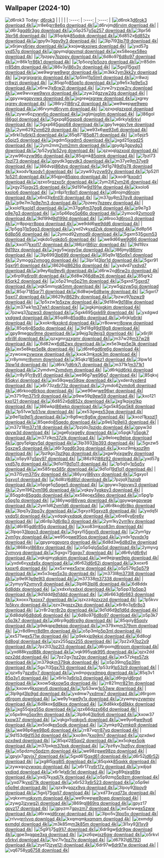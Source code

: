## Wallpaper (2024-10)
![d6rok3](https://w.wallhaven.cc/full/d6/wallhaven-d6rok3.jpg) Today: [d6rok3](https://th.wallhaven.cc/small/d6/d6rok3.jpg)
|      |      |      |
| :----: | :----: | :----: |
|![d6rok3](https://th.wallhaven.cc/small/d6/d6rok3.jpg)[d6rok3 download 4k](https://wallhaven.cc/w/d6rok3)|![rr8e6q](https://th.wallhaven.cc/small/rr/rr8e6q.jpg)[rr8e6q download 4k](https://wallhaven.cc/w/rr8e6q)|![d6rvjm](https://th.wallhaven.cc/small/d6/d6rvjm.jpg)[d6rvjm download 4k](https://wallhaven.cc/w/d6rvjm)|
|![d6r3gg](https://th.wallhaven.cc/small/d6/d6r3gg.jpg)[d6r3gg download 4k](https://wallhaven.cc/w/d6r3gg)|![o5p257](https://th.wallhaven.cc/small/o5/o5p257.jpg)[o5p257 download 4k](https://wallhaven.cc/w/o5p257)|![3lpr56](https://th.wallhaven.cc/small/3l/3lpr56.jpg)[3lpr56 download 4k](https://wallhaven.cc/w/3lpr56)|
|![85qdpk](https://th.wallhaven.cc/small/85/85qdpk.jpg)[85qdpk download 4k](https://wallhaven.cc/w/85qdpk)|![6d852x](https://th.wallhaven.cc/small/6d/6d852x.jpg)[6d852x download 4k](https://wallhaven.cc/w/6d852x)|![gpy9v3](https://th.wallhaven.cc/small/gp/gpy9v3.jpg)[gpy9v3 download 4k](https://wallhaven.cc/w/gpy9v3)|
|![3lp7l9](https://th.wallhaven.cc/small/3l/3lp7l9.jpg)[3lp7l9 download 4k](https://wallhaven.cc/w/3lp7l9)|![x6rjev](https://th.wallhaven.cc/small/x6/x6rjev.jpg)[x6rjev download 4k](https://wallhaven.cc/w/x6rjev)|![kxojwq](https://th.wallhaven.cc/small/kx/kxojwq.jpg)[kxojwq download 4k](https://wallhaven.cc/w/kxojwq)|
|![yxd57g](https://th.wallhaven.cc/small/yx/yxd57g.jpg)[yxd57g download 4k](https://wallhaven.cc/w/yxd57g)|![gpymql](https://th.wallhaven.cc/small/gp/gpymql.jpg)[gpymql download 4k](https://wallhaven.cc/w/gpymql)|![ex58eo](https://th.wallhaven.cc/small/ex/ex58eo.jpg)[ex58eo download 4k](https://wallhaven.cc/w/ex58eo)|
|![7pzppy](https://th.wallhaven.cc/small/7p/7pzppy.jpg)[7pzppy download 4k](https://wallhaven.cc/w/7pzppy)|![6d8o97](https://th.wallhaven.cc/small/6d/6d8o97.jpg)[6d8o97 download 4k](https://wallhaven.cc/w/6d8o97)|![rr86k1](https://th.wallhaven.cc/small/rr/rr86k1.jpg)[rr86k1 download 4k](https://wallhaven.cc/w/rr86k1)|
|![1p5ozg](https://th.wallhaven.cc/small/1p/1p5ozg.jpg)[1p5ozg download 4k](https://wallhaven.cc/w/1p5ozg)|![rr85dm](https://th.wallhaven.cc/small/rr/rr85dm.jpg)[rr85dm download 4k](https://wallhaven.cc/w/rr85dm)|![l86v3y](https://th.wallhaven.cc/small/l8/l86v3y.jpg)[l86v3y download 4k](https://wallhaven.cc/w/l86v3y)|
|![5gxjl1](https://th.wallhaven.cc/small/5g/5gxjl1.jpg)[5gxjl1 download 4k](https://wallhaven.cc/w/5gxjl1)|![we9wgr](https://th.wallhaven.cc/small/we/we9wgr.jpg)[we9wgr download 4k](https://wallhaven.cc/w/we9wgr)|![m3kk2y](https://th.wallhaven.cc/small/m3/m3kk2y.jpg)[m3kk2y download 4k](https://wallhaven.cc/w/m3kk2y)|
|![jxgrjp](https://th.wallhaven.cc/small/jx/jxgrjp.jpg)[jxgrjp download 4k](https://wallhaven.cc/w/jxgrjp)|![1p5lm1](https://th.wallhaven.cc/small/1p/1p5lm1.jpg)[1p5lm1 download 4k](https://wallhaven.cc/w/1p5lm1)|![rr8wzj](https://th.wallhaven.cc/small/rr/rr8wzj.jpg)[rr8wzj download 4k](https://wallhaven.cc/w/rr8wzj)|
|![85qp1o](https://th.wallhaven.cc/small/85/85qp1o.jpg)[85qp1o download 4k](https://wallhaven.cc/w/85qp1o)|![p9e5x3](https://th.wallhaven.cc/small/p9/p9e5x3.jpg)[p9e5x3 download 4k](https://wallhaven.cc/w/p9e5x3)|![x6rw2l](https://th.wallhaven.cc/small/x6/x6rw2l.jpg)[x6rw2l download 4k](https://wallhaven.cc/w/x6rw2l)|
|![zyw2ry](https://th.wallhaven.cc/small/zy/zyw2ry.jpg)[zyw2ry download 4k](https://wallhaven.cc/w/zyw2ry)|![we9wvx](https://th.wallhaven.cc/small/we/we9wvx.jpg)[we9wvx download 4k](https://wallhaven.cc/w/we9wvx)|![zyw2dg](https://th.wallhaven.cc/small/zy/zyw2dg.jpg)[zyw2dg download 4k](https://wallhaven.cc/w/zyw2dg)|
|![gpyvwq](https://th.wallhaven.cc/small/gp/gpyvwq.jpg)[gpyvwq download 4k](https://wallhaven.cc/w/gpyvwq)|![jxgrew](https://th.wallhaven.cc/small/jx/jxgrew.jpg)[jxgrew download 4k](https://wallhaven.cc/w/jxgrew)|![jxgrey](https://th.wallhaven.cc/small/jx/jxgrey.jpg)[jxgrey download 4k](https://wallhaven.cc/w/jxgrey)|
|![l86ry2](https://th.wallhaven.cc/small/l8/l86ry2.jpg)[l86ry2 download 4k](https://wallhaven.cc/w/l86ry2)|![we9wep](https://th.wallhaven.cc/small/we/we9wep.jpg)[we9wep download 4k](https://wallhaven.cc/w/we9wep)|![d6rvym](https://th.wallhaven.cc/small/d6/d6rvym.jpg)[d6rvym download 4k](https://wallhaven.cc/w/d6rvym)|
|![qzxpql](https://th.wallhaven.cc/small/qz/qzxpql.jpg)[qzxpql download 4k](https://wallhaven.cc/w/qzxpql)|![zywv6o](https://th.wallhaven.cc/small/zy/zywv6o.jpg)[zywv6o download 4k](https://wallhaven.cc/w/zywv6o)|![jxgljm](https://th.wallhaven.cc/small/jx/jxgljm.jpg)[jxgljm download 4k](https://wallhaven.cc/w/jxgljm)|
|![l86gol](https://th.wallhaven.cc/small/l8/l86gol.jpg)[l86gol download 4k](https://wallhaven.cc/w/l86gol)|![5gxpq8](https://th.wallhaven.cc/small/5g/5gxpq8.jpg)[5gxpq8 download 4k](https://wallhaven.cc/w/5gxpq8)|![x6rkyl](https://th.wallhaven.cc/small/x6/x6rkyl.jpg)[x6rkyl download 4k](https://wallhaven.cc/w/x6rkyl)|
|![5gxp68](https://th.wallhaven.cc/small/5g/5gxp68.jpg)[5gxp68 download 4k](https://wallhaven.cc/w/5gxp68)|![gpy1ve](https://th.wallhaven.cc/small/gp/gpy1ve.jpg)[gpy1ve download 4k](https://wallhaven.cc/w/gpy1ve)|![2ym629](https://th.wallhaven.cc/small/2y/2ym629.jpg)[2ym629 download 4k](https://wallhaven.cc/w/2ym629)|
|![we93x6](https://th.wallhaven.cc/small/we/we93x6.jpg)[we93x6 download 4k](https://wallhaven.cc/w/we93x6)|![x6rkl3](https://th.wallhaven.cc/small/x6/x6rkl3.jpg)[x6rkl3 download 4k](https://wallhaven.cc/w/x6rkl3)|![85q871](https://th.wallhaven.cc/small/85/85q871.jpg)[85q871 download 4k](https://wallhaven.cc/w/85q871)|
|![o5pjz5](https://th.wallhaven.cc/small/o5/o5pjz5.jpg)[o5pjz5 download 4k](https://wallhaven.cc/w/o5pjz5)|![jxgdm5](https://th.wallhaven.cc/small/jx/jxgdm5.jpg)[jxgdm5 download 4k](https://wallhaven.cc/w/jxgdm5)|![jxgd25](https://th.wallhaven.cc/small/jx/jxgd25.jpg)[jxgd25 download 4k](https://wallhaven.cc/w/jxgd25)|
|![2ym2mm](https://th.wallhaven.cc/small/2y/2ym2mm.jpg)[2ym2mm download 4k](https://wallhaven.cc/w/2ym2mm)|![gpydg3](https://th.wallhaven.cc/small/gp/gpydg3.jpg)[gpydg3 download 4k](https://wallhaven.cc/w/gpydg3)|![1p52yg](https://th.wallhaven.cc/small/1p/1p52yg.jpg)[1p52yg download 4k](https://wallhaven.cc/w/1p52yg)|
|![qzxoql](https://th.wallhaven.cc/small/qz/qzxoql.jpg)[qzxoql download 4k](https://wallhaven.cc/w/qzxoql)|![zyw96o](https://th.wallhaven.cc/small/zy/zyw96o.jpg)[zyw96o download 4k](https://wallhaven.cc/w/zyw96o)|![85qjmk](https://th.wallhaven.cc/small/85/85qjmk.jpg)[85qjmk download 4k](https://wallhaven.cc/w/85qjmk)|
|![7pzl73](https://th.wallhaven.cc/small/7p/7pzl73.jpg)[7pzl73 download 4k](https://wallhaven.cc/w/7pzl73)|![gpydk3](https://th.wallhaven.cc/small/gp/gpydk3.jpg)[gpydk3 download 4k](https://wallhaven.cc/w/gpydk3)|![m37ye9](https://th.wallhaven.cc/small/m3/m37ye9.jpg)[m37ye9 download 4k](https://wallhaven.cc/w/m37ye9)|
|![l86dvp](https://th.wallhaven.cc/small/l8/l86dvp.jpg)[l86dvp download 4k](https://wallhaven.cc/w/l86dvp)|![9d1g78](https://th.wallhaven.cc/small/9d/9d1g78.jpg)[9d1g78 download 4k](https://wallhaven.cc/w/9d1g78)|![kxodv1](https://th.wallhaven.cc/small/kx/kxodv1.jpg)[kxodv1 download 4k](https://wallhaven.cc/w/kxodv1)|
|![zyw93y](https://th.wallhaven.cc/small/zy/zyw93y.jpg)[zyw93y download 4k](https://wallhaven.cc/w/zyw93y)|![1p52l1](https://th.wallhaven.cc/small/1p/1p52l1.jpg)[1p52l1 download 4k](https://wallhaven.cc/w/1p52l1)|![85qjpo](https://th.wallhaven.cc/small/85/85qjpo.jpg)[85qjpo download 4k](https://wallhaven.cc/w/85qjpo)|
|![kxodr1](https://th.wallhaven.cc/small/kx/kxodr1.jpg)[kxodr1 download 4k](https://wallhaven.cc/w/kxodr1)|![qzxo5r](https://th.wallhaven.cc/small/qz/qzxo5r.jpg)[qzxo5r download 4k](https://wallhaven.cc/w/qzxo5r)|![2ym2j6](https://th.wallhaven.cc/small/2y/2ym2j6.jpg)[2ym2j6 download 4k](https://wallhaven.cc/w/2ym2j6)|
|![jxgy25](https://th.wallhaven.cc/small/jx/jxgy25.jpg)[jxgy25 download 4k](https://wallhaven.cc/w/jxgy25)|![9d191w](https://th.wallhaven.cc/small/9d/9d191w.jpg)[9d191w download 4k](https://wallhaven.cc/w/9d191w)|![kxolo6](https://th.wallhaven.cc/small/kx/kxolo6.jpg)[kxolo6 download 4k](https://wallhaven.cc/w/kxolo6)|
|![rr8pl1](https://th.wallhaven.cc/small/rr/rr8pl1.jpg)[rr8pl1 download 4k](https://wallhaven.cc/w/rr8pl1)|![d6rojm](https://th.wallhaven.cc/small/d6/d6rojm.jpg)[d6rojm download 4k](https://wallhaven.cc/w/d6rojm)|![x6rd3l](https://th.wallhaven.cc/small/x6/x6rd3l.jpg)[x6rd3l download 4k](https://wallhaven.cc/w/x6rd3l)|
|![m37gy8](https://th.wallhaven.cc/small/m3/m37gy8.jpg)[m37gy8 download 4k](https://wallhaven.cc/w/m37gy8)|![p9e7m3](https://th.wallhaven.cc/small/p9/p9e7m3.jpg)[p9e7m3 download 4k](https://wallhaven.cc/w/p9e7m3)|![7pzeey](https://th.wallhaven.cc/small/7p/7pzeey.jpg)[7pzeey download 4k](https://wallhaven.cc/w/7pzeey)|
|![kxold1](https://th.wallhaven.cc/small/kx/kxold1.jpg)[kxold1 download 4k](https://wallhaven.cc/w/kxold1)|![m37gg8](https://th.wallhaven.cc/small/m3/m37gg8.jpg)[m37gg8 download 4k](https://wallhaven.cc/w/m37gg8)|![p9e7g3](https://th.wallhaven.cc/small/p9/p9e7g3.jpg)[p9e7g3 download 4k](https://wallhaven.cc/w/p9e7g3)|
|![o5p66p](https://th.wallhaven.cc/small/o5/o5p66p.jpg)[o5p66p download 4k](https://wallhaven.cc/w/o5p66p)|![2ymoo9](https://th.wallhaven.cc/small/2y/2ymoo9.jpg)[2ymoo9 download 4k](https://wallhaven.cc/w/2ymoo9)|![9d199d](https://th.wallhaven.cc/small/9d/9d199d.jpg)[9d199d download 4k](https://wallhaven.cc/w/9d199d)|
|![d6roo3](https://th.wallhaven.cc/small/d6/d6roo3.jpg)[d6roo3 download 4k](https://wallhaven.cc/w/d6roo3)|![rr8ppq](https://th.wallhaven.cc/small/rr/rr8ppq.jpg)[rr8ppq download 4k](https://wallhaven.cc/w/rr8ppq)|![we9dd6](https://th.wallhaven.cc/small/we/we9dd6.jpg)[we9dd6 download 4k](https://wallhaven.cc/w/we9dd6)|
|![1p5gg3](https://th.wallhaven.cc/small/1p/1p5gg3.jpg)[1p5gg3 download 4k](https://wallhaven.cc/w/1p5gg3)|![yxd2vk](https://th.wallhaven.cc/small/yx/yxd2vk.jpg)[yxd2vk download 4k](https://wallhaven.cc/w/yxd2vk)|![6d8p56](https://th.wallhaven.cc/small/6d/6d8p56.jpg)[6d8p56 download 4k](https://wallhaven.cc/w/6d8p56)|
|![2ymod9](https://th.wallhaven.cc/small/2y/2ymod9.jpg)[2ymod9 download 4k](https://wallhaven.cc/w/2ymod9)|![5gxm53](https://th.wallhaven.cc/small/5g/5gxm53.jpg)[5gxm53 download 4k](https://wallhaven.cc/w/5gxm53)|![vqkdo5](https://th.wallhaven.cc/small/vq/vqkdo5.jpg)[vqkdo5 download 4k](https://wallhaven.cc/w/vqkdo5)|
|![we9d66](https://th.wallhaven.cc/small/we/we9d66.jpg)[we9d66 download 4k](https://wallhaven.cc/w/we9d66)|![kxol17](https://th.wallhaven.cc/small/kx/kxol17.jpg)[kxol17 download 4k](https://wallhaven.cc/w/kxol17)|![l86jzr](https://th.wallhaven.cc/small/l8/l86jzr.jpg)[l86jzr download 4k](https://wallhaven.cc/w/l86jzr)|
|![9d19zx](https://th.wallhaven.cc/small/9d/9d19zx.jpg)[9d19zx download 4k](https://wallhaven.cc/w/9d19zx)|![jxgy5w](https://th.wallhaven.cc/small/jx/jxgy5w.jpg)[jxgy5w download 4k](https://wallhaven.cc/w/jxgy5w)|![l86jmy](https://th.wallhaven.cc/small/l8/l86jmy.jpg)[l86jmy download 4k](https://wallhaven.cc/w/l86jmy)|
|![3lp699](https://th.wallhaven.cc/small/3l/3lp699.jpg)[3lp699 download 4k](https://wallhaven.cc/w/3lp699)|![85q9x1](https://th.wallhaven.cc/small/85/85q9x1.jpg)[85q9x1 download 4k](https://wallhaven.cc/w/85q9x1)|![2ymogg](https://th.wallhaven.cc/small/2y/2ymogg.jpg)[2ymogg download 4k](https://wallhaven.cc/w/2ymogg)|
|![3lpr1d](https://th.wallhaven.cc/small/3l/3lpr1d.jpg)[3lpr1d download 4k](https://wallhaven.cc/w/3lpr1d)|![5gxr91](https://th.wallhaven.cc/small/5g/5gxr91.jpg)[5gxr91 download 4k](https://wallhaven.cc/w/5gxr91)|![l8626q](https://th.wallhaven.cc/small/l8/l8626q.jpg)[l8626q download 4k](https://wallhaven.cc/w/l8626q)|
|![yxdvd7](https://th.wallhaven.cc/small/yx/yxdvd7.jpg)[yxdvd7 download 4k](https://wallhaven.cc/w/yxdvd7)|![p9ey6j](https://th.wallhaven.cc/small/p9/p9ey6j.jpg)[p9ey6j download 4k](https://wallhaven.cc/w/p9ey6j)|![d6rw2o](https://th.wallhaven.cc/small/d6/d6rw2o.jpg)[d6rw2o download 4k](https://wallhaven.cc/w/d6rw2o)|
|![x6rp9l](https://th.wallhaven.cc/small/x6/x6rp9l.jpg)[x6rp9l download 4k](https://wallhaven.cc/w/x6rp9l)|![6d8w26](https://th.wallhaven.cc/small/6d/6d8w26.jpg)[6d8w26 download 4k](https://wallhaven.cc/w/6d8w26)|![85qrk2](https://th.wallhaven.cc/small/85/85qrk2.jpg)[85qrk2 download 4k](https://wallhaven.cc/w/85qrk2)|
|![o5p21m](https://th.wallhaven.cc/small/o5/o5p21m.jpg)[o5p21m download 4k](https://wallhaven.cc/w/o5p21m)|![5gxrd7](https://th.wallhaven.cc/small/5g/5gxrd7.jpg)[5gxrd7 download 4k](https://wallhaven.cc/w/5gxrd7)|![vqk5mm](https://th.wallhaven.cc/small/vq/vqk5mm.jpg)[vqk5mm download 4k](https://wallhaven.cc/w/vqk5mm)|
|![zyw5gj](https://th.wallhaven.cc/small/zy/zyw5gj.jpg)[zyw5gj download 4k](https://wallhaven.cc/w/zyw5gj)|![85qr71](https://th.wallhaven.cc/small/85/85qr71.jpg)[85qr71 download 4k](https://wallhaven.cc/w/85qr71)|![6d8wjw](https://th.wallhaven.cc/small/6d/6d8wjw.jpg)[6d8wjw download 4k](https://wallhaven.cc/w/6d8wjw)|
|![5gxrl7](https://th.wallhaven.cc/small/5g/5gxrl7.jpg)[5gxrl7 download 4k](https://wallhaven.cc/w/5gxrl7)|![l8629y](https://th.wallhaven.cc/small/l8/l8629y.jpg)[l8629y download 4k](https://wallhaven.cc/w/l8629y)|![7pzwz9](https://th.wallhaven.cc/small/7p/7pzwz9.jpg)[7pzwz9 download 4k](https://wallhaven.cc/w/7pzwz9)|
|![1p5xzw](https://th.wallhaven.cc/small/1p/1p5xzw.jpg)[1p5xzw download 4k](https://wallhaven.cc/w/1p5xzw)|![9d18lw](https://th.wallhaven.cc/small/9d/9d18lw.jpg)[9d18lw download 4k](https://wallhaven.cc/w/9d18lw)|![m37wk1](https://th.wallhaven.cc/small/m3/m37wk1.jpg)[m37wk1 download 4k](https://wallhaven.cc/w/m37wk1)|
|![jxgkjm](https://th.wallhaven.cc/small/jx/jxgkjm.jpg)[jxgkjm download 4k](https://wallhaven.cc/w/jxgkjm)|![7pzwq3](https://th.wallhaven.cc/small/7p/7pzwq3.jpg)[7pzwq3 download 4k](https://wallhaven.cc/w/7pzwq3)|![5gxk69](https://th.wallhaven.cc/small/5g/5gxk69.jpg)[5gxk69 download 4k](https://wallhaven.cc/w/5gxk69)|
|![yxdgwd](https://th.wallhaven.cc/small/yx/yxdgwd.jpg)[yxdgwd download 4k](https://wallhaven.cc/w/yxdgwd)|![85qd8o](https://th.wallhaven.cc/small/85/85qd8o.jpg)[85qd8o download 4k](https://wallhaven.cc/w/85qd8o)|![x6rjkl](https://th.wallhaven.cc/small/x6/x6rjkl.jpg)[x6rjkl download 4k](https://wallhaven.cc/w/x6rjkl)|
|![kxokrd](https://th.wallhaven.cc/small/kx/kxokrd.jpg)[kxokrd download 4k](https://wallhaven.cc/w/kxokrd)|![rr8oww](https://th.wallhaven.cc/small/rr/rr8oww.jpg)[rr8oww download 4k](https://wallhaven.cc/w/rr8oww)|![85qdjo](https://th.wallhaven.cc/small/85/85qdjo.jpg)[85qdjo download 4k](https://wallhaven.cc/w/85qdjo)|
|![9d18g8](https://th.wallhaven.cc/small/9d/9d18g8.jpg)[9d18g8 download 4k](https://wallhaven.cc/w/9d18g8)|![gpy9me](https://th.wallhaven.cc/small/gp/gpy9me.jpg)[gpy9me download 4k](https://wallhaven.cc/w/gpy9me)|![p9ejg3](https://th.wallhaven.cc/small/p9/p9ejg3.jpg)[p9ejg3 download 4k](https://wallhaven.cc/w/p9ejg3)|
|![x6rj9l](https://th.wallhaven.cc/small/x6/x6rj9l.jpg)[x6rj9l download 4k](https://wallhaven.cc/w/x6rj9l)|![qzxgmr](https://th.wallhaven.cc/small/qz/qzxgmr.jpg)[qzxgmr download 4k](https://wallhaven.cc/w/qzxgmr)|![m37w28](https://th.wallhaven.cc/small/m3/m37w28.jpg)[m37w28 download 4k](https://wallhaven.cc/w/m37w28)|
|![6d82wx](https://th.wallhaven.cc/small/6d/6d82wx.jpg)[6d82wx download 4k](https://wallhaven.cc/w/6d82wx)|![ex5e3k](https://th.wallhaven.cc/small/ex/ex5e3k.jpg)[ex5e3k download 4k](https://wallhaven.cc/w/ex5e3k)|![ex5e8k](https://th.wallhaven.cc/small/ex/ex5e8k.jpg)[ex5e8k download 4k](https://wallhaven.cc/w/ex5e8k)|
|![d6re6g](https://th.wallhaven.cc/small/d6/d6re6g.jpg)[d6re6g download 4k](https://wallhaven.cc/w/d6re6g)|![zywoxw](https://th.wallhaven.cc/small/zy/zywoxw.jpg)[zywoxw download 4k](https://wallhaven.cc/w/zywoxw)|![kxok3m](https://th.wallhaven.cc/small/kx/kxok3m.jpg)[kxok3m download 4k](https://wallhaven.cc/w/kxok3m)|
|![rr8ymm](https://th.wallhaven.cc/small/rr/rr8ymm.jpg)[rr8ymm download 4k](https://wallhaven.cc/w/rr8ymm)|![85qkz1](https://th.wallhaven.cc/small/85/85qkz1.jpg)[85qkz1 download 4k](https://wallhaven.cc/w/85qkz1)|![3lpw1d](https://th.wallhaven.cc/small/3l/3lpw1d.jpg)[3lpw1d download 4k](https://wallhaven.cc/w/3lpw1d)|
|![d6rk7j](https://th.wallhaven.cc/small/d6/d6rk7j.jpg)[d6rk7j download 4k](https://wallhaven.cc/w/d6rk7j)|![m371k1](https://th.wallhaven.cc/small/m3/m371k1.jpg)[m371k1 download 4k](https://wallhaven.cc/w/m371k1)|![2ymdvm](https://th.wallhaven.cc/small/2y/2ymdvm.jpg)[2ymdvm download 4k](https://wallhaven.cc/w/2ymdvm)|
|![d6rkjj](https://th.wallhaven.cc/small/d6/d6rkjj.jpg)[d6rkjj download 4k](https://wallhaven.cc/w/d6rkjj)|![rr8y91](https://th.wallhaven.cc/small/rr/rr8y91.jpg)[rr8y91 download 4k](https://wallhaven.cc/w/rr8y91)|![we96g7](https://th.wallhaven.cc/small/we/we96g7.jpg)[we96g7 download 4k](https://wallhaven.cc/w/we96g7)|
|![85qkvj](https://th.wallhaven.cc/small/85/85qkvj.jpg)[85qkvj download 4k](https://wallhaven.cc/w/85qkvj)|![ex59qw](https://th.wallhaven.cc/small/ex/ex59qw.jpg)[ex59qw download 4k](https://wallhaven.cc/w/ex59qw)|![yxderd](https://th.wallhaven.cc/small/yx/yxderd.jpg)[yxderd download 4k](https://wallhaven.cc/w/yxderd)|
|![x6r73z](https://th.wallhaven.cc/small/x6/x6r73z.jpg)[x6r73z download 4k](https://wallhaven.cc/w/x6r73z)|![2ymdo6](https://th.wallhaven.cc/small/2y/2ymdo6.jpg)[2ymdo6 download 4k](https://wallhaven.cc/w/2ymdo6)|![d6rkoo](https://th.wallhaven.cc/small/d6/d6rkoo.jpg)[d6rkoo download 4k](https://wallhaven.cc/w/d6rkoo)|
|![we96wr](https://th.wallhaven.cc/small/we/we96wr.jpg)[we96wr download 4k](https://wallhaven.cc/w/we96wr)|![m371r9](https://th.wallhaven.cc/small/m3/m371r9.jpg)[m371r9 download 4k](https://wallhaven.cc/w/m371r9)|![p9ew59](https://th.wallhaven.cc/small/p9/p9ew59.jpg)[p9ew59 download 4k](https://wallhaven.cc/w/p9ew59)|
|![kxo121](https://th.wallhaven.cc/small/kx/kxo121.jpg)[kxo121 download 4k](https://wallhaven.cc/w/kxo121)|![6d852x](https://th.wallhaven.cc/small/6d/6d852x.jpg)[6d852x download 4k](https://wallhaven.cc/w/6d852x)|![jxg1kp](https://th.wallhaven.cc/small/jx/jxg1kp.jpg)[jxg1kp download 4k](https://wallhaven.cc/w/jxg1kp)|
|![l86wkp](https://th.wallhaven.cc/small/l8/l86wkp.jpg)[l86wkp download 4k](https://wallhaven.cc/w/l86wkp)|![5gx5k8](https://th.wallhaven.cc/small/5g/5gx5k8.jpg)[5gx5k8 download 4k](https://wallhaven.cc/w/5gx5k8)|![1p51vw](https://th.wallhaven.cc/small/1p/1p51vw.jpg)[1p51vw download 4k](https://wallhaven.cc/w/1p51vw)|
|![ex53gw](https://th.wallhaven.cc/small/ex/ex53gw.jpg)[ex53gw download 4k](https://wallhaven.cc/w/ex53gw)|![p9el1j](https://th.wallhaven.cc/small/p9/p9el1j.jpg)[p9el1j download 4k](https://wallhaven.cc/w/p9el1j)|![rr8g6w](https://th.wallhaven.cc/small/rr/rr8g6w.jpg)[rr8g6w download 4k](https://wallhaven.cc/w/rr8g6w)|
|![kxozl1](https://th.wallhaven.cc/small/kx/kxozl1.jpg)[kxozl1 download 4k](https://wallhaven.cc/w/kxozl1)|![85qedo](https://th.wallhaven.cc/small/85/85qedo.jpg)[85qedo download 4k](https://wallhaven.cc/w/85qedo)|![p9elj3](https://th.wallhaven.cc/small/p9/p9elj3.jpg)[p9elj3 download 4k](https://wallhaven.cc/w/p9elj3)|
|![m37z18](https://th.wallhaven.cc/small/m3/m37z18.jpg)[m37z18 download 4k](https://wallhaven.cc/w/m37z18)|![7pzjdo](https://th.wallhaven.cc/small/7p/7pzjdo.jpg)[7pzjdo download 4k](https://wallhaven.cc/w/7pzjdo)|![gpyw3d](https://th.wallhaven.cc/small/gp/gpyw3d.jpg)[gpyw3d download 4k](https://wallhaven.cc/w/gpyw3d)|
|![jxge6y](https://th.wallhaven.cc/small/jx/jxge6y.jpg)[jxge6y download 4k](https://wallhaven.cc/w/jxge6y)|![o5pgk7](https://th.wallhaven.cc/small/o5/o5pgk7.jpg)[o5pgk7 download 4k](https://wallhaven.cc/w/o5pgk7)|![m37zlk](https://th.wallhaven.cc/small/m3/m37zlk.jpg)[m37zlk download 4k](https://wallhaven.cc/w/m37zlk)|
|![p9eloe](https://th.wallhaven.cc/small/p9/p9eloe.jpg)[p9eloe download 4k](https://wallhaven.cc/w/p9eloe)|![gpy5pl](https://th.wallhaven.cc/small/gp/gpy5pl.jpg)[gpy5pl download 4k](https://wallhaven.cc/w/gpy5pl)|![3lp393](https://th.wallhaven.cc/small/3l/3lp393.jpg)[3lp393 download 4k](https://wallhaven.cc/w/3lp393)|
|![5gxzw5](https://th.wallhaven.cc/small/5g/5gxzw5.jpg)[5gxzw5 download 4k](https://wallhaven.cc/w/5gxzw5)|![d6r3gg](https://th.wallhaven.cc/small/d6/d6r3gg.jpg)[d6r3gg download 4k](https://wallhaven.cc/w/d6r3gg)|![kxoz9m](https://th.wallhaven.cc/small/kx/kxoz9m.jpg)[kxoz9m download 4k](https://wallhaven.cc/w/kxoz9m)|
|![7pz9go](https://th.wallhaven.cc/small/7p/7pz9go.jpg)[7pz9go download 4k](https://wallhaven.cc/w/7pz9go)|![jxgw9y](https://th.wallhaven.cc/small/jx/jxgw9y.jpg)[jxgw9y download 4k](https://wallhaven.cc/w/jxgw9y)|![o5py97](https://th.wallhaven.cc/small/o5/o5py97.jpg)[o5py97 download 4k](https://wallhaven.cc/w/o5py97)|
|![l86z92](https://th.wallhaven.cc/small/l8/l86z92.jpg)[l86z92 download 4k](https://wallhaven.cc/w/l86z92)|![yxd57g](https://th.wallhaven.cc/small/yx/yxd57g.jpg)[yxd57g download 4k](https://wallhaven.cc/w/yxd57g)|![9d1o11](https://th.wallhaven.cc/small/9d/9d1o11.jpg)[9d1o11 download 4k](https://wallhaven.cc/w/9d1o11)|
|![1p5q5v](https://th.wallhaven.cc/small/1p/1p5q5v.jpg)[1p5q5v download 4k](https://wallhaven.cc/w/1p5q5v)|![ex585r](https://th.wallhaven.cc/small/ex/ex585r.jpg)[ex585r download 4k](https://wallhaven.cc/w/ex585r)|![9d1ol1](https://th.wallhaven.cc/small/9d/9d1ol1.jpg)[9d1ol1 download 4k](https://wallhaven.cc/w/9d1ol1)|
|![m37l5y](https://th.wallhaven.cc/small/m3/m37l5y.jpg)[m37l5y download 4k](https://wallhaven.cc/w/m37l5y)|![l86yxy](https://th.wallhaven.cc/small/l8/l86yxy.jpg)[l86yxy download 4k](https://wallhaven.cc/w/l86yxy)|![5gxyo1](https://th.wallhaven.cc/small/5g/5gxyo1.jpg)[5gxyo1 download 4k](https://wallhaven.cc/w/5gxyo1)|
|![6d8lzl](https://th.wallhaven.cc/small/6d/6d8lzl.jpg)[6d8lzl download 4k](https://wallhaven.cc/w/6d8lzl)|![7pzjq9](https://th.wallhaven.cc/small/7p/7pzjq9.jpg)[7pzjq9 download 4k](https://wallhaven.cc/w/7pzjq9)|![o5pge5](https://th.wallhaven.cc/small/o5/o5pge5.jpg)[o5pge5 download 4k](https://wallhaven.cc/w/o5pge5)|
|![gpywv3](https://th.wallhaven.cc/small/gp/gpywv3.jpg)[gpywv3 download 4k](https://wallhaven.cc/w/gpywv3)|![2ym196](https://th.wallhaven.cc/small/2y/2ym196.jpg)[2ym196 download 4k](https://wallhaven.cc/w/2ym196)|![vqkpy3](https://th.wallhaven.cc/small/vq/vqkpy3.jpg)[vqkpy3 download 4k](https://wallhaven.cc/w/vqkpy3)|
|![85qgdo](https://th.wallhaven.cc/small/85/85qgdo.jpg)[85qgdo download 4k](https://wallhaven.cc/w/85qgdo)|![ex58eo](https://th.wallhaven.cc/small/ex/ex58eo.jpg)[ex58eo download 4k](https://wallhaven.cc/w/ex58eo)|![o5pg1p](https://th.wallhaven.cc/small/o5/o5pg1p.jpg)[o5pg1p download 4k](https://wallhaven.cc/w/o5pg1p)|
|![l86ywp](https://th.wallhaven.cc/small/l8/l86ywp.jpg)[l86ywp download 4k](https://wallhaven.cc/w/l86ywp)|![gpywqe](https://th.wallhaven.cc/small/gp/gpywqe.jpg)[gpywqe download 4k](https://wallhaven.cc/w/gpywqe)|![2ym1d6](https://th.wallhaven.cc/small/2y/2ym1d6.jpg)[2ym1d6 download 4k](https://wallhaven.cc/w/2ym1d6)|
|![d6r8ko](https://th.wallhaven.cc/small/d6/d6r8ko.jpg)[d6r8ko download 4k](https://wallhaven.cc/w/d6r8ko)|![3lpq3y](https://th.wallhaven.cc/small/3l/3lpq3y.jpg)[3lpq3y download 4k](https://wallhaven.cc/w/3lpq3y)|![5gxyz8](https://th.wallhaven.cc/small/5g/5gxyz8.jpg)[5gxyz8 download 4k](https://wallhaven.cc/w/5gxyz8)|
|![yxdq5l](https://th.wallhaven.cc/small/yx/yxdq5l.jpg)[yxdq5l download 4k](https://wallhaven.cc/w/yxdq5l)|![yxdqqk](https://th.wallhaven.cc/small/yx/yxdqqk.jpg)[yxdqqk download 4k](https://wallhaven.cc/w/yxdqqk)|![x6re6v](https://th.wallhaven.cc/small/x6/x6re6v.jpg)[x6re6v download 4k](https://wallhaven.cc/w/x6re6v)|
|![d6r8p3](https://th.wallhaven.cc/small/d6/d6r8p3.jpg)[d6r8p3 download 4k](https://wallhaven.cc/w/d6r8p3)|![2ym1ky](https://th.wallhaven.cc/small/2y/2ym1ky.jpg)[2ym1ky download 4k](https://wallhaven.cc/w/2ym1ky)|![d6r85g](https://th.wallhaven.cc/small/d6/d6r85g.jpg)[d6r85g download 4k](https://wallhaven.cc/w/d6r85g)|
|![kxo83m](https://th.wallhaven.cc/small/kx/kxo83m.jpg)[kxo83m download 4k](https://wallhaven.cc/w/kxo83m)|![3lpqo3](https://th.wallhaven.cc/small/3l/3lpqo3.jpg)[3lpqo3 download 4k](https://wallhaven.cc/w/3lpqo3)|![5gxyl5](https://th.wallhaven.cc/small/5g/5gxyl5.jpg)[5gxyl5 download 4k](https://wallhaven.cc/w/5gxyl5)|
|![2ym1gy](https://th.wallhaven.cc/small/2y/2ym1gy.jpg)[2ym1gy download 4k](https://wallhaven.cc/w/2ym1gy)|![we95oq](https://th.wallhaven.cc/small/we/we95oq.jpg)[we95oq download 4k](https://wallhaven.cc/w/we95oq)|![yxdx1g](https://th.wallhaven.cc/small/yx/yxdx1g.jpg)[yxdx1g download 4k](https://wallhaven.cc/w/yxdx1g)|
|![gpyprq](https://th.wallhaven.cc/small/gp/gpyprq.jpg)[gpyprq download 4k](https://wallhaven.cc/w/gpyprq)|![6d8d3w](https://th.wallhaven.cc/small/6d/6d8d3w.jpg)[6d8d3w download 4k](https://wallhaven.cc/w/6d8d3w)|![l868xy](https://th.wallhaven.cc/small/l8/l868xy.jpg)[l868xy download 4k](https://wallhaven.cc/w/l868xy)|
|![o5p5ql](https://th.wallhaven.cc/small/o5/o5p5ql.jpg)[o5p5ql download 4k](https://wallhaven.cc/w/o5p5ql)|![2ymyvg](https://th.wallhaven.cc/small/2y/2ymyvg.jpg)[2ymyvg download 4k](https://wallhaven.cc/w/2ymyvg)|![5gxgv7](https://th.wallhaven.cc/small/5g/5gxgv7.jpg)[5gxgv7 download 4k](https://wallhaven.cc/w/5gxgv7)|
|![d6r6yl](https://th.wallhaven.cc/small/d6/d6r6yl.jpg)[d6r6yl download 4k](https://wallhaven.cc/w/d6r6yl)|![vqkqjm](https://th.wallhaven.cc/small/vq/vqkqjm.jpg)[vqkqjm download 4k](https://wallhaven.cc/w/vqkqjm)|![we9ejp](https://th.wallhaven.cc/small/we/we9ejp.jpg)[we9ejp download 4k](https://wallhaven.cc/w/we9ejp)|
|![yxdx6x](https://th.wallhaven.cc/small/yx/yxdx6x.jpg)[yxdx6x download 4k](https://wallhaven.cc/w/yxdx6x)|![d6r62j](https://th.wallhaven.cc/small/d6/d6r62j.jpg)[d6r62j download 4k](https://wallhaven.cc/w/d6r62j)|![kxoxr6](https://th.wallhaven.cc/small/kx/kxoxr6.jpg)[kxoxr6 download 4k](https://wallhaven.cc/w/kxoxr6)|
|![ex5xrw](https://th.wallhaven.cc/small/ex/ex5xrw.jpg)[ex5xrw download 4k](https://wallhaven.cc/w/ex5xrw)|![o5p579](https://th.wallhaven.cc/small/o5/o5p579.jpg)[o5p579 download 4k](https://wallhaven.cc/w/o5p579)|![ex5x3o](https://th.wallhaven.cc/small/ex/ex5x3o.jpg)[ex5x3o download 4k](https://wallhaven.cc/w/ex5x3o)|
|![m373l8](https://th.wallhaven.cc/small/m3/m373l8.jpg)[m373l8 download 4k](https://wallhaven.cc/w/m373l8)|![p9e9l3](https://th.wallhaven.cc/small/p9/p9e9l3.jpg)[p9e9l3 download 4k](https://wallhaven.cc/w/p9e9l3)|![m37338](https://th.wallhaven.cc/small/m3/m37338.jpg)[m37338 download 4k](https://wallhaven.cc/w/m37338)|
|![2ymyy9](https://th.wallhaven.cc/small/2y/2ymyy9.jpg)[2ymyy9 download 4k](https://wallhaven.cc/w/2ymyy9)|![3lpll6](https://th.wallhaven.cc/small/3l/3lpll6.jpg)[3lpll6 download 4k](https://wallhaven.cc/w/3lpll6)|![6d8ddx](https://th.wallhaven.cc/small/6d/6d8ddx.jpg)[6d8ddx download 4k](https://wallhaven.cc/w/6d8ddx)|
|![yxdxxl](https://th.wallhaven.cc/small/yx/yxdxxl.jpg)[yxdxxl download 4k](https://wallhaven.cc/w/yxdxxl)|![1p5pp3](https://th.wallhaven.cc/small/1p/1p5pp3.jpg)[1p5pp3 download 4k](https://wallhaven.cc/w/1p5pp3)|![9d1ddd](https://th.wallhaven.cc/small/9d/9d1ddd.jpg)[9d1ddd download 4k](https://wallhaven.cc/w/9d1ddd)|
|![d6r663](https://th.wallhaven.cc/small/d6/d6r663.jpg)[d6r663 download 4k](https://wallhaven.cc/w/d6r663)|![kxoxx7](https://th.wallhaven.cc/small/kx/kxoxx7.jpg)[kxoxx7 download 4k](https://wallhaven.cc/w/kxoxx7)|![qzxzzd](https://th.wallhaven.cc/small/qz/qzxzzd.jpg)[qzxzzd download 4k](https://wallhaven.cc/w/qzxzzd)|
|![1p5kvv](https://th.wallhaven.cc/small/1p/1p5kvv.jpg)[1p5kvv download 4k](https://wallhaven.cc/w/1p5kvv)|![qzx2kq](https://th.wallhaven.cc/small/qz/qzx2kq.jpg)[qzx2kq download 4k](https://wallhaven.cc/w/qzx2kq)|![x6r8o3](https://th.wallhaven.cc/small/x6/x6r8o3.jpg)[x6r8o3 download 4k](https://wallhaven.cc/w/x6r8o3)|
|![rr8r2q](https://th.wallhaven.cc/small/rr/rr8r2q.jpg)[rr8r2q download 4k](https://wallhaven.cc/w/rr8r2q)|![9d1d6d](https://th.wallhaven.cc/small/9d/9d1d6d.jpg)[9d1d6d download 4k](https://wallhaven.cc/w/9d1d6d)|![6d8dq6](https://th.wallhaven.cc/small/6d/6d8dq6.jpg)[6d8dq6 download 4k](https://wallhaven.cc/w/6d8dq6)|
|![6d8o97](https://th.wallhaven.cc/small/6d/6d8o97.jpg)[6d8o97 download 4k](https://wallhaven.cc/w/6d8o97)|![o5p3k7](https://th.wallhaven.cc/small/o5/o5p3k7.jpg)[o5p3k7 download 4k](https://wallhaven.cc/w/o5p3k7)|![d6rp9g](https://th.wallhaven.cc/small/d6/d6rp9g.jpg)[d6rp9g download 4k](https://wallhaven.cc/w/d6rp9g)|
|![85qoly](https://th.wallhaven.cc/small/85/85qoly.jpg)[85qoly download 4k](https://wallhaven.cc/w/85qoly)|![p9ekqp](https://th.wallhaven.cc/small/p9/p9ekqp.jpg)[p9ekqp download 4k](https://wallhaven.cc/w/p9ekqp)|![m379xm](https://th.wallhaven.cc/small/m3/m379xm.jpg)[m379xm download 4k](https://wallhaven.cc/w/m379xm)|
|![rr8d9m](https://th.wallhaven.cc/small/rr/rr8d9m.jpg)[rr8d9m download 4k](https://wallhaven.cc/w/rr8d9m)|![o5p3ml](https://th.wallhaven.cc/small/o5/o5p3ml.jpg)[o5p3ml download 4k](https://wallhaven.cc/w/o5p3ml)|![ex571w](https://th.wallhaven.cc/small/ex/ex571w.jpg)[ex571w download 4k](https://wallhaven.cc/w/ex571w)|
|![p9ekxj](https://th.wallhaven.cc/small/p9/p9ekxj.jpg)[p9ekxj download 4k](https://wallhaven.cc/w/p9ekxj)|![6d8ogl](https://th.wallhaven.cc/small/6d/6d8ogl.jpg)[6d8ogl download 4k](https://wallhaven.cc/w/6d8ogl)|![qzx255](https://th.wallhaven.cc/small/qz/qzx255.jpg)[qzx255 download 4k](https://wallhaven.cc/w/qzx255)|
|![7pz2x9](https://th.wallhaven.cc/small/7p/7pz2x9.jpg)[7pz2x9 download 4k](https://wallhaven.cc/w/7pz2x9)|![7pz2l3](https://th.wallhaven.cc/small/7p/7pz2l3.jpg)[7pz2l3 download 4k](https://wallhaven.cc/w/7pz2l3)|![d6rpom](https://th.wallhaven.cc/small/d6/d6rpom.jpg)[d6rpom download 4k](https://wallhaven.cc/w/d6rpom)|
|![yxd88k](https://th.wallhaven.cc/small/yx/yxd88k.jpg)[yxd88k download 4k](https://wallhaven.cc/w/yxd88k)|![vqk995](https://th.wallhaven.cc/small/vq/vqk995.jpg)[vqk995 download 4k](https://wallhaven.cc/w/vqk995)|![qzx2dd](https://th.wallhaven.cc/small/qz/qzx2dd.jpg)[qzx2dd download 4k](https://wallhaven.cc/w/qzx2dd)|
|![7pz2gv](https://th.wallhaven.cc/small/7p/7pz2gv.jpg)[7pz2gv download 4k](https://wallhaven.cc/w/7pz2gv)|![ex57zk](https://th.wallhaven.cc/small/ex/ex57zk.jpg)[ex57zk download 4k](https://wallhaven.cc/w/ex57zk)|![m379qk](https://th.wallhaven.cc/small/m3/m379qk.jpg)[m379qk download 4k](https://wallhaven.cc/w/m379qk)|
|![o5p39m](https://th.wallhaven.cc/small/o5/o5p39m.jpg)[o5p39m download 4k](https://wallhaven.cc/w/o5p39m)|![5gx7l3](https://th.wallhaven.cc/small/5g/5gx7l3.jpg)[5gx7l3 download 4k](https://wallhaven.cc/w/5gx7l3)|![1p53z9](https://th.wallhaven.cc/small/1p/1p53z9.jpg)[1p53z9 download 4k](https://wallhaven.cc/w/1p53z9)|
|![qzx6y7](https://th.wallhaven.cc/small/qz/qzx6y7.jpg)[qzx6y7 download 4k](https://wallhaven.cc/w/qzx6y7)|![yxdmpg](https://th.wallhaven.cc/small/yx/yxdmpg.jpg)[yxdmpg download 4k](https://wallhaven.cc/w/yxdmpg)|![85q3v1](https://th.wallhaven.cc/small/85/85q3v1.jpg)[85q3v1 download 4k](https://wallhaven.cc/w/85q3v1)|
|![x6rlo3](https://th.wallhaven.cc/small/x6/x6rlo3.jpg)[x6rlo3 download 4k](https://wallhaven.cc/w/x6rlo3)|![d6rgyl](https://th.wallhaven.cc/small/d6/d6rgyl.jpg)[d6rgyl download 4k](https://wallhaven.cc/w/d6rgyl)|![kxow5q](https://th.wallhaven.cc/small/kx/kxow5q.jpg)[kxow5q download 4k](https://wallhaven.cc/w/kxow5q)|
|![rr821m](https://th.wallhaven.cc/small/rr/rr821m.jpg)[rr821m download 4k](https://wallhaven.cc/w/rr821m)|![kxowv6](https://th.wallhaven.cc/small/kx/kxowv6.jpg)[kxowv6 download 4k](https://wallhaven.cc/w/kxowv6)|![1p53ww](https://th.wallhaven.cc/small/1p/1p53ww.jpg)[1p53ww download 4k](https://wallhaven.cc/w/1p53ww)|
|![3lp9gd](https://th.wallhaven.cc/small/3l/3lp9gd.jpg)[3lp9gd download 4k](https://wallhaven.cc/w/3lp9gd)|![yxdmw7](https://th.wallhaven.cc/small/yx/yxdmw7.jpg)[yxdmw7 download 4k](https://wallhaven.cc/w/yxdmw7)|![d6rgom](https://th.wallhaven.cc/small/d6/d6rgom.jpg)[d6rgom download 4k](https://wallhaven.cc/w/d6rgom)|
|![we9y1x](https://th.wallhaven.cc/small/we/we9y1x.jpg)[we9y1x download 4k](https://wallhaven.cc/w/we9y1x)|![zywmpy](https://th.wallhaven.cc/small/zy/zywmpy.jpg)[zywmpy download 4k](https://wallhaven.cc/w/zywmpy)|![6d8kox](https://th.wallhaven.cc/small/6d/6d8kox.jpg)[6d8kox download 4k](https://wallhaven.cc/w/6d8kox)|
|![6d8kkx](https://th.wallhaven.cc/small/6d/6d8kkx.jpg)[6d8kkx download 4k](https://wallhaven.cc/w/6d8kkx)|![jxg55q](https://th.wallhaven.cc/small/jx/jxg55q.jpg)[jxg55q download 4k](https://wallhaven.cc/w/jxg55q)|![qzx66d](https://th.wallhaven.cc/small/qz/qzx66d.jpg)[qzx66d download 4k](https://wallhaven.cc/w/qzx66d)|
|![o5px9m](https://th.wallhaven.cc/small/o5/o5px9m.jpg)[o5px9m download 4k](https://wallhaven.cc/w/o5px9m)|![3lp9o6](https://th.wallhaven.cc/small/3l/3lp9o6.jpg)[3lp9o6 download 4k](https://wallhaven.cc/w/3lp9o6)|![kxow37](https://th.wallhaven.cc/small/kx/kxow37.jpg)[kxow37 download 4k](https://wallhaven.cc/w/kxow37)|
|![vqkgx5](https://th.wallhaven.cc/small/vq/vqkgx5.jpg)[vqkgx5 download 4k](https://wallhaven.cc/w/vqkgx5)|![we9yo6](https://th.wallhaven.cc/small/we/we9yo6.jpg)[we9yo6 download 4k](https://wallhaven.cc/w/we9yo6)|![ex5odk](https://th.wallhaven.cc/small/ex/ex5odk.jpg)[ex5odk download 4k](https://wallhaven.cc/w/ex5odk)|
|![2ymkp9](https://th.wallhaven.cc/small/2y/2ymkp9.jpg)[2ymkp9 download 4k](https://wallhaven.cc/w/2ymkp9)|![we98p6](https://th.wallhaven.cc/small/we/we98p6.jpg)[we98p6 download 4k](https://wallhaven.cc/w/we98p6)|![rr87vq](https://th.wallhaven.cc/small/rr/rr87vq.jpg)[rr87vq download 4k](https://wallhaven.cc/w/rr87vq)|
|![9d153d](https://th.wallhaven.cc/small/9d/9d153d.jpg)[9d153d download 4k](https://wallhaven.cc/w/9d153d)|![kxo9m7](https://th.wallhaven.cc/small/kx/kxo9m7.jpg)[kxo9m7 download 4k](https://wallhaven.cc/w/kxo9m7)|![qzxdwd](https://th.wallhaven.cc/small/qz/qzxdwd.jpg)[qzxdwd download 4k](https://wallhaven.cc/w/qzxdwd)|
|![85qxl2](https://th.wallhaven.cc/small/85/85qxl2.jpg)[85qxl2 download 4k](https://wallhaven.cc/w/85qxl2)|![ex5ojk](https://th.wallhaven.cc/small/ex/ex5ojk.jpg)[ex5ojk download 4k](https://wallhaven.cc/w/ex5ojk)|![m37pxk](https://th.wallhaven.cc/small/m3/m37pxk.jpg)[m37pxk download 4k](https://wallhaven.cc/w/m37pxk)|
|![7pz6yv](https://th.wallhaven.cc/small/7p/7pz6yv.jpg)[7pz6yv download 4k](https://wallhaven.cc/w/7pz6yv)|![o5pdzm](https://th.wallhaven.cc/small/o5/o5pdzm.jpg)[o5pdzm download 4k](https://wallhaven.cc/w/o5pdzm)|![we98zq](https://th.wallhaven.cc/small/we/we98zq.jpg)[we98zq download 4k](https://wallhaven.cc/w/we98zq)|
|![gpyjx7](https://th.wallhaven.cc/small/gp/gpyjx7.jpg)[gpyjx7 download 4k](https://wallhaven.cc/w/gpyjx7)|![5gxd61](https://th.wallhaven.cc/small/5g/5gxd61.jpg)[5gxd61 download 4k](https://wallhaven.cc/w/5gxd61)|![d6r52j](https://th.wallhaven.cc/small/d6/d6r52j.jpg)[d6r52j download 4k](https://wallhaven.cc/w/d6r52j)|
|![jxg8l5](https://th.wallhaven.cc/small/jx/jxg8l5.jpg)[jxg8l5 download 4k](https://wallhaven.cc/w/jxg8l5)|![85qxkk](https://th.wallhaven.cc/small/85/85qxkk.jpg)[85qxkk download 4k](https://wallhaven.cc/w/85qxkk)|![zywxqo](https://th.wallhaven.cc/small/zy/zywxqo.jpg)[zywxqo download 4k](https://wallhaven.cc/w/zywxqo)|
|![x6r17z](https://th.wallhaven.cc/small/x6/x6r17z.jpg)[x6r17z download 4k](https://wallhaven.cc/w/x6r17z)|![yxdjqd](https://th.wallhaven.cc/small/yx/yxdjqd.jpg)[yxdjqd download 4k](https://wallhaven.cc/w/yxdjqd)|![x6r1el](https://th.wallhaven.cc/small/x6/x6r1el.jpg)[x6r1el download 4k](https://wallhaven.cc/w/x6r1el)|
|![jxg89q](https://th.wallhaven.cc/small/jx/jxg89q.jpg)[jxg89q download 4k](https://wallhaven.cc/w/jxg89q)|![yxdj7k](https://th.wallhaven.cc/small/yx/yxdj7k.jpg)[yxdj7k download 4k](https://wallhaven.cc/w/yxdj7k)|![o5p9zm](https://th.wallhaven.cc/small/o5/o5p9zm.jpg)[o5p9zm download 4k](https://wallhaven.cc/w/o5p9zm)|
|![yxd71k](https://th.wallhaven.cc/small/yx/yxd71k.jpg)[yxd71k download 4k](https://wallhaven.cc/w/yxd71k)|![x6r523](https://th.wallhaven.cc/small/x6/x6r523.jpg)[x6r523 download 4k](https://wallhaven.cc/w/x6r523)|![o5p9el](https://th.wallhaven.cc/small/o5/o5p9el.jpg)[o5p9el download 4k](https://wallhaven.cc/w/o5p9el)|
|![qzx9vq](https://th.wallhaven.cc/small/qz/qzx9vq.jpg)[qzx9vq download 4k](https://wallhaven.cc/w/qzx9vq)|![3lpoy9](https://th.wallhaven.cc/small/3l/3lpoy9.jpg)[3lpoy9 download 4k](https://wallhaven.cc/w/3lpoy9)|![5gxlj7](https://th.wallhaven.cc/small/5g/5gxlj7.jpg)[5gxlj7 download 4k](https://wallhaven.cc/w/5gxlj7)|
|![yxd73x](https://th.wallhaven.cc/small/yx/yxd73x.jpg)[yxd73x download 4k](https://wallhaven.cc/w/yxd73x)|![vqkxvm](https://th.wallhaven.cc/small/vq/vqkxvm.jpg)[vqkxvm download 4k](https://wallhaven.cc/w/vqkxvm)|![we9owp](https://th.wallhaven.cc/small/we/we9owp.jpg)[we9owp download 4k](https://wallhaven.cc/w/we9owp)|
|![zywg2j](https://th.wallhaven.cc/small/zy/zywg2j.jpg)[zywg2j download 4k](https://wallhaven.cc/w/zywg2j)|![l869rq](https://th.wallhaven.cc/small/l8/l869rq.jpg)[l869rq download 4k](https://wallhaven.cc/w/l869rq)|![gpyz17](https://th.wallhaven.cc/small/gp/gpyz17.jpg)[gpyz17 download 4k](https://wallhaven.cc/w/gpyz17)|
|![gpyzm7](https://th.wallhaven.cc/small/gp/gpyzm7.jpg)[gpyzm7 download 4k](https://wallhaven.cc/w/gpyzm7)|![ex5zww](https://th.wallhaven.cc/small/ex/ex5zww.jpg)[ex5zww download 4k](https://wallhaven.cc/w/ex5zww)|![d6rxwj](https://th.wallhaven.cc/small/d6/d6rxwj.jpg)[d6rxwj download 4k](https://wallhaven.cc/w/d6rxwj)|
|![3lpo5v](https://th.wallhaven.cc/small/3l/3lpo5v.jpg)[3lpo5v download 4k](https://wallhaven.cc/w/3lpo5v)|![rrlvvq](https://th.wallhaven.cc/small/rr/rrlvvq.jpg)[rrlvvq download 4k](https://wallhaven.cc/w/rrlvvq)|![kxqmqm](https://th.wallhaven.cc/small/kx/kxqmqm.jpg)[kxqmqm download 4k](https://wallhaven.cc/w/kxqmqm)|
|![exmdgl](https://th.wallhaven.cc/small/ex/exmdgl.jpg)[exmdgl download 4k](https://wallhaven.cc/w/exmdgl)|![m3k85m](https://th.wallhaven.cc/small/m3/m3k85m.jpg)[m3k85m download 4k](https://wallhaven.cc/w/m3k85m)|![3l1xy9](https://th.wallhaven.cc/small/3l/3l1xy9.jpg)[3l1xy9 download 4k](https://wallhaven.cc/w/3l1xy9)|
|![5g91j7](https://th.wallhaven.cc/small/5g/5g91j7.jpg)[5g91j7 download 4k](https://wallhaven.cc/w/5g91j7)|![6dr9gw](https://th.wallhaven.cc/small/6d/6dr9gw.jpg)[6dr9gw download 4k](https://wallhaven.cc/w/6dr9gw)|![gpe3xq](https://th.wallhaven.cc/small/gp/gpe3xq.jpg)[gpe3xq download 4k](https://wallhaven.cc/w/gpe3xq)|
|![jxz6qw](https://th.wallhaven.cc/small/jx/jxz6qw.jpg)[jxz6qw download 4k](https://wallhaven.cc/w/jxz6qw)|![o5rkvl](https://th.wallhaven.cc/small/o5/o5rkvl.jpg)[o5rkvl download 4k](https://wallhaven.cc/w/o5rkvl)|![1pz7lv](https://th.wallhaven.cc/small/1p/1pz7lv.jpg)[1pz7lv download 4k](https://wallhaven.cc/w/1pz7lv)|
|![d6792l](https://th.wallhaven.cc/small/d6/d6792l.jpg)[d6792l download 4k](https://wallhaven.cc/w/d6792l)|![zye12j](https://th.wallhaven.cc/small/zy/zye12j.jpg)[zye12j download 4k](https://wallhaven.cc/w/zye12j)|![6dr97w](https://th.wallhaven.cc/small/6d/6dr97w.jpg)[6dr97w download 4k](https://wallhaven.cc/w/6dr97w)|
|![vq6758](https://th.wallhaven.cc/small/vq/vq6758.jpg)[vq6758 download 4k](https://wallhaven.cc/w/vq6758)|